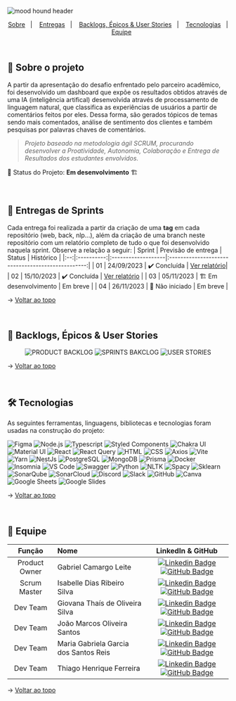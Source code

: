 <span id="topo">

![mood hound header](https://github.com/The-Bugger-Ducks/mood-hound-documentation/assets/79321198/7696facb-0f67-43d3-9a28-e3c4553ec0c8)

<p align="center">
    <a href="#sobre">Sobre</a>  &nbsp |&nbsp &nbsp  
    <a href="#entregas">Entregas</a>  &nbsp |&nbsp &nbsp  
    <a href="#backlogs">Backlogs, Épicos & User Stories</a> &nbsp |&nbsp &nbsp  
    <a href="#tecnologias">Tecnologias</a>  &nbsp |&nbsp &nbsp 
    <a href="#equipe">Equipe</a>
</p>

<br />
   
<span id="sobre">

## :bookmark_tabs: Sobre o projeto

A partir da apresentação do desafio enfrentado pelo parceiro acadêmico, foi desenvolvido um dashboard que expõe os resultados obtidos através de uma IA (inteligência artifical) desenvolvida através de processamento de linguagem natural, que classifica as experiências de usuários a partir de comentários feitos por eles. Dessa forma, são gerados tópicos de temas sendo mais comentados, análise de sentimento dos clientes e também pesquisas por palavras chaves de comentários.

> _Projeto baseado na metodologia ágil SCRUM, procurando desenvolver a Proatividade, Autonomia, Colaboração e Entrega de Resultados dos estudantes envolvidos._

:pushpin: Status do Projeto: **Em desenvolvimento** 🏗️

<br />

<span id="entregas">

## 🏁 Entregas de Sprints

Cada entrega foi realizada a partir da criação de uma **tag** em cada repositório (web, back, nlp...), além da criação de uma branch neste repositório com um relatório completo de tudo o que foi desenvolvido naquela sprint. Observe a relação a seguir:
| Sprint | Previsão de entrega | Status | Histórico |
|:--:|:----------:|:-------------------|:-------------------------------------------------:|
| 01 | 24/09/2023 | ✔️ Concluída | [Ver relatório](https://github.com/The-Bugger-Ducks/mood-hound-documentation/tree/sprint-01)|
| 02 | 15/10/2023 | ✔️ Concluída | [Ver relatório](https://github.com/The-Bugger-Ducks/mood-hound-documentation/tree/sprint-02) |
| 03 | 05/11/2023 | 🏗️ Em desenvolvimento | Em breve |
| 04 | 26/11/2023 | 🛑 Não iniciado | Em breve |

→ [Voltar ao topo](#topo)

<br />

<span id="backlogs">

## :dart: Backlogs, Épicos & User Stories

<div align="center">
    <img src="https://github.com/The-Bugger-Ducks/mood-hound-documentation/assets/79321198/c5e076ff-a484-4371-922b-dd16dc8a721e" alt="PRODUCT BACKLOG" /> 
    <img src="https://github.com/The-Bugger-Ducks/mood-hound-documentation/assets/79321198/e15f4621-b22f-4061-a106-e67e7cb812dc" alt="SPRINTS BAKCLOG" />    
    <img src="https://github.com/The-Bugger-Ducks/mood-hound-documentation/assets/79321198/eff650ad-b9c2-47bd-8eab-1f8f50f01042" alt="USER STORIES" />
</div>

→ [Voltar ao topo](#topo)

<br />

<span id="tecnologias">

## 🛠️ Tecnologias

As seguintes ferramentas, linguagens, bibliotecas e tecnologias foram usadas na construção do projeto:

<img src="https://img.shields.io/badge/Figma-CED4DA?style=for-the-badge&logo=figma&logoColor=DC143C" alt="Figma" /> 
<img src="https://img.shields.io/badge/Node.Js-CED4DA?style=for-the-badge&logo=nodedotjs&logoColor=3A5F0B" alt="Node.js" /> 
<img src="https://img.shields.io/badge/TypeScript-CED4DA?style=for-the-badge&logo=typescript&logoColor=007ACC" alt="Typescript" />
<img src="https://img.shields.io/badge/Styled_Components-CED4DA?style=for-the-badge&logo=styled-components&logoColor=ff309f" alt="Styled Components" /> 
<img src="https://img.shields.io/badge/chakra_ui-CED4DA.svg?style=for-the-badge&logo=chakraui&logoColor=234ED1C5" alt="Chakra UI" />
<img src="https://img.shields.io/badge/material_ui-CED4DA.svg?style=for-the-badge&logo=mui&logoColor=1F51FF" alt="Material UI" />
<img src="https://img.shields.io/badge/React-CED4DA?style=for-the-badge&logo=react&logoColor=1497ff" alt="React" /> 
<img src="https://img.shields.io/badge/React_query-CED4DA?style=for-the-badge&logo=reactquery&logoColor=FF4154" alt="React Query" /> 
<img src="https://img.shields.io/badge/HTML-CED4DA?style=for-the-badge&logo=html5&logoColor=23E34F26" alt="HTML" /> 
<img src="https://img.shields.io/badge/CSS-CED4DA?style=for-the-badge&logo=css3&logoColor=1572B6" alt="CSS" />
<img src="https://img.shields.io/badge/Axios-CED4DA?style=for-the-badge&logo=axios&logoColor=5A29E4" alt="Axios" />
<img src="https://img.shields.io/badge/Vite-CED4DA?style=for-the-badge&logo=vite&logoColor=646CFF" alt="Vite" /> 
<img src="https://img.shields.io/badge/Yarn-CED4DA?style=for-the-badge&logo=yarn&logoColor=000000" alt="Yarn" /> 
<img src="https://img.shields.io/badge/NestJs-CED4DA?style=for-the-badge&logo=nestjs&logoColor=AA4A44" alt="NestJs" />  
<img src="https://img.shields.io/badge/Postgres-CED4DA?style=for-the-badge&logo=postgresql&logoColor=23316192" alt="PostgreSQL" />  
<img src="https://img.shields.io/badge/MongoDB-CED4DA?style=for-the-badge&logo=mongodb&logoColor=47A248" alt="MongoDB" />  
<img src="https://img.shields.io/badge/Prisma-CED4DA?style=for-the-badge&logo=prisma&logoColor=303030" alt="Prisma" /> 
<img src="https://img.shields.io/badge/Docker-CED4DA?style=for-the-badge&logo=docker&logoColor=000080" alt="Docker" /> 
<img src="https://img.shields.io/badge/Insomnia-CED4DA?style=for-the-badge&logo=insomnia&logoColor=581845" alt="Insomnia" />
<img src="https://img.shields.io/badge/VS_Code-CED4DA?style=for-the-badge&logo=visual%20studio%20code&logoColor=0078D4" alt="VS Code" />
<img src="https://img.shields.io/badge/Swagger-CED4DA?style=for-the-badge&logo=swagger&logoColor=3A5F0B" alt="Swagger" /> 
<img src="https://img.shields.io/badge/python-CED4DA?style=for-the-badge&logo=python&logoColor=3670A0" alt="Python" /> 
<img src="https://img.shields.io/badge/Nltk-CED4DA?style=for-the-badge&logo=nltk&logoColor=6F8FAF" alt="NLTK" /> 
<img src="https://img.shields.io/badge/Spacy-CED4DA?style=for-the-badge&logo=spacy&logoColor=0096FF" alt="Spacy" />
<img src="https://img.shields.io/badge/Sklearn-CED4DA?style=for-the-badge&logo=scikit-learn&logoColor=F7931E" alt="Sklearn" />
<img src="https://img.shields.io/badge/SonarQube-CED4DA?style=for-the-badge&logo=sonarqube&logoColor=4E9BCD" alt="SonarQube" />
<img src="https://img.shields.io/badge/SonarCloud-CED4DA?style=for-the-badge&logo=sonarcloud&logoColor=3702A" alt="SonarCloud" />
<img src="https://img.shields.io/badge/Discord-CED4DA?style=for-the-badge&logo=discord&logoColor=7289DA" alt="Discord" /> 
<img src="https://img.shields.io/badge/Slack-CED4DA?style=for-the-badge&logo=slack&logoColor=4A154B" alt="Slack" /> 
<img src="https://img.shields.io/badge/GitHub-CED4DA?style=for-the-badge&logo=github&logoColor=20232A" alt="GitHub" /> 
<img src="https://img.shields.io/badge/Canva-CED4DA?style=for-the-badge&logo=canva&logoColor=00C4CC" alt="Canva" /> 
<img src="https://img.shields.io/badge/Google%20Sheets-CED4DA?style=for-the-badge&logo=google-sheets&logoColor=34A853" alt="Google Sheets" /> 
<img src="https://img.shields.io/badge/Google%20Slides-CED4DA?style=for-the-badge&logo=google-slides&logoColor=FBBC04" alt="Google Slides" /> 
    
→ [Voltar ao topo](#topo)

<br />

<span id="equipe">

## :busts_in_silhouette: Equipe

|    Função     | Nome                                  |                                                                                                                                                      LinkedIn & GitHub                                                                                                                                                      |
| :-----------: | :------------------------------------ | :-------------------------------------------------------------------------------------------------------------------------------------------------------------------------------------------------------------------------------------------------------------------------------------------------------------------------: |
| Product Owner | Gabriel Camargo Leite                 |     [![Linkedin Badge](https://img.shields.io/badge/Linkedin-blue?style=flat-square&logo=Linkedin&logoColor=white)](https://www.linkedin.com/in/gabriel-camargo-leite) [![GitHub Badge](https://img.shields.io/badge/GitHub-111217?style=flat-square&logo=github&logoColor=white)](https://github.com/GabrielCamargoL)      |
| Scrum Master  | Isabelle Dias Ribeiro Silva           |            [![Linkedin Badge](https://img.shields.io/badge/Linkedin-blue?style=flat-square&logo=Linkedin&logoColor=white)](https://www.linkedin.com/in/drisabelles) [![GitHub Badge](https://img.shields.io/badge/GitHub-111217?style=flat-square&logo=github&logoColor=white)](https://github.com/drisabelles)             |
|   Dev Team    | Giovana Thaís de Oliveira Silva       |           [![Linkedin Badge](https://img.shields.io/badge/Linkedin-blue?style=flat-square&logo=Linkedin&logoColor=white)](https://www.linkedin.com/in/gioliveirass/) [![GitHub Badge](https://img.shields.io/badge/GitHub-111217?style=flat-square&logo=github&logoColor=white)](https://github.com/gioliveirass)           |
|   Dev Team    | João Marcos Oliveira Santos           |             [![Linkedin Badge](https://img.shields.io/badge/Linkedin-blue?style=flat-square&logo=Linkedin&logoColor=white)](https://www.linkedin.com/in/joaomarcoso/) [![GitHub Badge](https://img.shields.io/badge/GitHub-111217?style=flat-square&logo=github&logoColor=white)](https://github.com/JoaoM-py)              |
|   Dev Team    | Maria Gabriela Garcia dos Santos Reis |      [![Linkedin Badge](https://img.shields.io/badge/Linkedin-blue?style=flat-square&logo=Linkedin&logoColor=white)](https://www.linkedin.com/in/mariagabrielareis/) [![GitHub Badge](https://img.shields.io/badge/GitHub-111217?style=flat-square&logo=github&logoColor=white)](https://github.com/MariaGabrielaReis)      |
|   Dev Team    | Thiago Henrique Ferreira              | [![Linkedin Badge](https://img.shields.io/badge/Linkedin-blue?style=flat-square&logo=Linkedin&logoColor=white)](https://www.linkedin.com/in/thiago-henrique-ferreira-2499a41a8/) [![GitHub Badge](https://img.shields.io/badge/GitHub-111217?style=flat-square&logo=github&logoColor=white)](https://github.com/ThHenrique) |

→ [Voltar ao topo](#topo)
